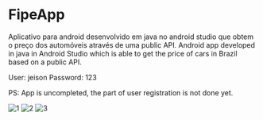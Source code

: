 # FipeApp
Aplicativo para android desenvolvido em java no android studio que obtem o preço dos automóveis através de uma public API.
Android app developed in java in Android Studio which is able to get the price of cars in Brazil based on a public API.

User: jeison
Password: 123

PS: App is uncompleted, the part of user registration is not done yet.

![1](https://user-images.githubusercontent.com/43612824/191282014-8c613e98-d3aa-42d0-a9a3-8b127d727c30.png)
![2](https://user-images.githubusercontent.com/43612824/191282018-74a13b3a-784d-4bd8-9141-c4ce9aa0f13f.png)
![3](https://user-images.githubusercontent.com/43612824/191282009-d6f8e49d-259c-481b-9b1c-1af6fa3a353a.png)
